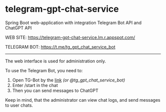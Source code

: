 # telegram-gpt-chat-service
Spring Boot web-application with integration Telegram Bot API and ChatGPT API

WEB SITE: https://telegram-gpt-chat-service.lm.r.appspot.com/

TELEGRAM BOT: https://t.me/tg_gpt_chat_service_bot

---
The web interface is used for administration only.

To use the Telegram Bot, you need to:
1) Open TG-Bot by the <a href="https://t.me/tg_gpt_chat_service_bot">link</a> <i>(or @tg_gpt_chat_service_bot)</i>
2) Enter /start in the chat
3) Then you can send messages to ChatGPT

Keep in mind, that the administrator can view chat logs, and send messages to user chats.

